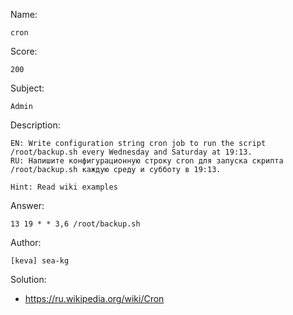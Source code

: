 Name:

	cron

Score:

	200

Subject:
	
	Admin

Description:

	EN: Write configuration string cron job to run the script /root/backup.sh every Wednesday and Saturday at 19:13.
	RU: Напишите конфигурационную строку cron для запуска скрипта /root/backup.sh каждую среду и субботу в 19:13.

	Hint: Read wiki examples

Answer:

	13 19 * * 3,6 /root/backup.sh

Author:

	[keva] sea-kg

Solution:

* https://ru.wikipedia.org/wiki/Cron
